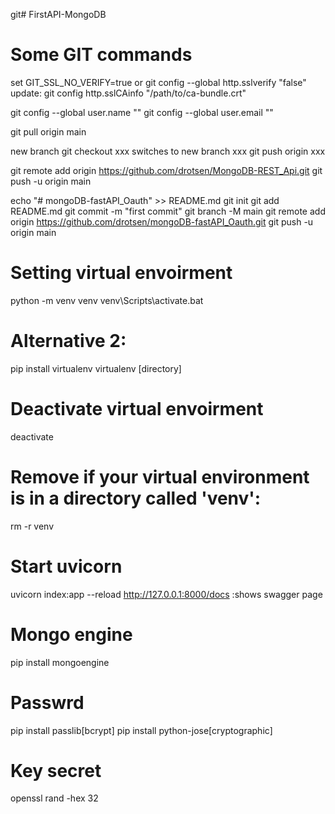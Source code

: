 git# FirstAPI-MongoDB
# Some GIT commands
set GIT_SSL_NO_VERIFY=true  or git config --global http.sslverify "false" 
update: git config http.sslCAinfo "/path/to/ca-bundle.crt"

git config --global user.name ""
git config --global user.email ""

git pull origin main

new branch
git checkout xxx   switches to new branch xxx
git push origin xxx


git remote add origin https://github.com/drotsen/MongoDB-REST_Api.git
git push -u origin main

echo "# mongoDB-fastAPI_Oauth" >> README.md
git init
git add README.md
git commit -m "first commit"
git branch -M main
git remote add origin https://github.com/drotsen/mongoDB-fastAPI_Oauth.git
git push -u origin main


# Setting virtual envoirment
python -m venv venv
venv\Scripts\activate.bat

# Alternative 2:
pip install virtualenv
virtualenv [directory]

# Deactivate virtual envoirment
deactivate
# Remove if your virtual environment is in a directory called 'venv':
rm -r venv

# Start uvicorn
uvicorn index:app --reload
http://127.0.0.1:8000/docs   :shows swagger page


# Mongo engine
pip install mongoengine

# Passwrd
pip install passlib[bcrypt] 
pip install python-jose[cryptographic]

# Key secret
openssl rand -hex 32